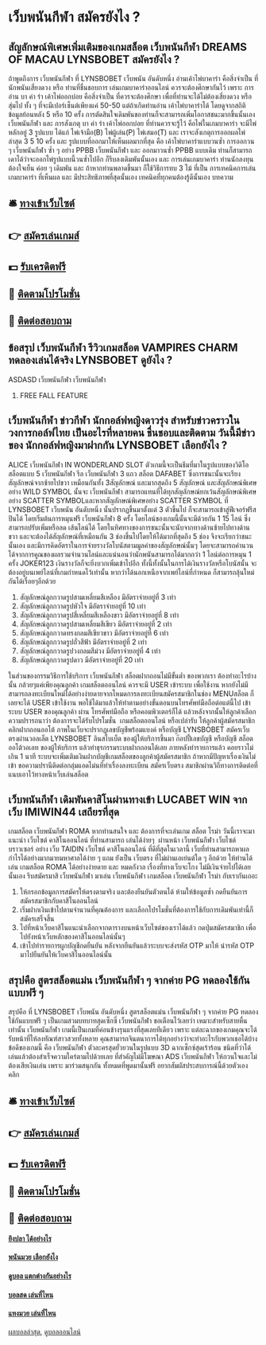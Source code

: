 # เว็บพนันกีฬา สมัครยังไง ?
## สัญลักษณ์พิเศษเพิ่มเติมของเกมสล็อต เว็บพนันกีฬา DREAMS OF MACAU LYNSBOBET สมัครยังไง ?
ถ้าพูดถึงการ เว็บพนันกีฬา ที่ LYNSBOBET เว็บพนัน อันดับหนึ่ง อ่านเค้าไพ่บาคาร่า คือสิ่งจำเป็น ที่นักพนันเสี่ยงดวง หรือ ท่านที่ชื่นชอบการ เล่นเกมบาคาร่าออนไลน์ ควรจะต้องศึกษากันไว้ เพราะ การอ่าน บา ค่า ร่า เค้าไพ่ออกบ่อย คือสิ่งจำเป็น ที่ควรจะต้องศึกษา เพื่อที่ท่านจะได้ไม่ต้องเสี่ยงดวง หรือ สุ่มไป ทั้ง ๆ ที่จะมีเปอร์เซ็นต์เพียงแค่ 50-50 แต่ถ้าเกิดท่านอ่าน เค้าไพ่บาคาร่าได้ โดยดูจากสถิติข้อมูลย้อนหลัง 5 หรือ 10 ครั้ง การตัดสินใจเดิมพันของท่านก็จะสามารถเพิ่มโอกาสชนะมากขึ้นนั้นเอง เว็บพนันกีฬา และ การสังเกตุ บา ค่า ร่า เค้าไพ่ออกบ่อย ที่ท่านควรจะรู้ไว้ คือไพ่ในเกมบาคาร่า จะมีไพ่หลักอยู่ 3 รูปแบบ ได้แก่ ไพ่เจ้ามือ(B) ไพ่ผู้เล่น(P) ไพ่เสมอ(T) และ เราจะสังเกตุการออกผลไพ่ล่าสุด 3 5 10 ครั้ง และ รูปแบบที่ออกมาให้เห็นผลมากที่สุด คือ เค้าไพ่บาคาร่าแบบวนซ้ำ การออกวน ๆ เว็บพนันกีฬา ซ้ำ ๆ อย่าง PPBB เว็บพนันกีฬา และ ออกมาวนซ้ำ PPBB แบบเดิม ท่านก็สามารถเดาได้ว่าจะออกไพ่รูปแบบนี้วนซ้ำไปอีก ก็รีบลงเดิมพันนั้นเอง และ การเล่นเกมบาคาร่า ท่านนักลงทุนต้องใจเย็น ค่อย ๆ เดิมพัน และ ถ้าหากท่านพลาดขึ้นมา ก็ใช้วิธีการทบ 3 ไม้ ที่เป็น การเทคนิคการเล่นเกมบาคาร่า ที่เห็นผล และ มีประสิทธิภาพที่สุดนั้นเอง เทคนิคที่ทุกคนต้องรู้ดีนั้นเอง
บทความ

## 🛎 [ทางเข้าเว็บไซต์](https://bit.ly/3SdLNi2)
## 👉 [สมัครเล่นเกมส์](https://bit.ly/3SdLNi2)
## 💵 [รับเครดิตฟรี](https://bit.ly/3dyRKHj)
## 👑 [ติดตามโปรโมชั่น](https://bit.ly/3dyRKHj)
## 📱 [ติดต่อสอบถาม](https://bit.ly/3dyRKHj)

## ข้อสรุป เว็บพนันกีฬา รีวิวเกมสล็อต VAMPIRES CHARM ทดลองเล่นได้จริง LYNSBOBET ดูยังไง ?
ASDASD เว็บพนันกีฬา เว็บพนันกีฬา
1. FREE FALL FEATURE

## เว็บพนันกีฬา ข่าวกีฬา นักกอล์ฟหญิงดาวรุ่ง สำหรับข่าวคราวใน วงการกอล์ฟไทย เป็นอะไรที่หลายคน ชื่นชอบและติดตาม วันนี้มีข่าวของ นักกอล์ฟหญิงมาฝากกัน LYNSBOBET เลือกยังไง ?
ALICE เว็บพนันกีฬา IN WONDERLAND SLOT ตัวเกมนี้จะเป็นธีมที่มาในรูปแบบของวิดิโอสล็อตแบบ 5 เว็บพนันกีฬา รีล เว็บพนันกีฬา 3 แถว สล็อต DAFABET ซึ่งการชนะนั้นจะเรียงสัญลักษณ์จากซ้ายไปขวา เหมือนกันทั้ง 3สัญลักษณ์ และมากสุดถึง 5 สัญลักษณ์ และสัญลักษณ์พิเศษอย่าง WILD SYMBOL นั้นจะ เว็บพนันกีฬา สามารถแทนที่ได้ทุกสัญลักษณ์ยกเว้นสัญลักษณ์พิเศษอย่าง SCATTER SYMBOLและหากสัญลักษณ์พิเศษอย่าง SCATTER SYMBOL ที่ LYNSBOBET เว็บพนัน อันดับหนึ่ง นั้นปรากฏขึ้นมาตั้งแต่ 3 ตัวขึ้นไป ก็จะสามารถเข้าสู่ฟีเจอร์ฟรีสปินได้ โดยเริ่มต้นการหมุนฟรี เว็บพนันกีฬา 8 ครั้ง
โดยไลน์ของเกมนี้นั้นจะมีด้วยกัน 1 15 ไลน์ ซึ่งสามารถปรับเพิ่มหรือลด เส้นไลน์ได้ โดยในทิศทางของการชนะนั้นจะนับจากทางด้านซ้ายไปทางด้านขวา และจะต้องได้สัญลักษณ์ที่เหมือนกัน 3 ช่องขึ้นไปโดยให้ได้มากที่สุดถึง 5 ช่อง จึงจะเรียกว่าชนะนั้นเอง และมีการคิดอัตราในการจ่ายรางวัลโบนัสตามมูลค่าของสัญลักษณ์นั้นๆ โดยจะสามารถคำนวนได้จากการคูณของผลรวมจำนวนไลน์และแน่นอนว่านักพนันสามารถได้มากกว่า 1 ไลน์ต่อการหมุน 1 ครั้ง JOKER123 เงินรางวัลก็จะยิ่งบวกเพิ่มเข้าไปอีก ทั้งนี้ทั้งนั้นในการได้เงินรางวัลหรือโบนัสนั้น จะต้องอยู่บนเพย์ไลน์ที่เกมกำหนดไว้เท่านั้น หากว่าได้นอกเหนือจากเพย์ไลน์ที่กำหนด ก็สามารถลุ้นใหม่กันได้เรื่อยๆอีกด้วย
1. สัญลักษณ์ลูกกวาดรูปสามเหลี่ยมสีเหลือง มีอัตราจ่ายอยู่ที่ 3 เท่า
2. สัญลักษณ์ลูกกวาดรูปหัวใจ มีอัตราจ่ายอยู่ที่ 10 เท่า
3. สัญลักษณ์ลูกกวาดรูปสี่เหลี่ยมสีเหลืองขาว มีอัตราจ่ายอยู่ที่ 8 เท่า
4. สัญลักษณ์ลูกกวาดรูปสามเหลี่ยมสีเขียว มีอัตราจ่ายอยู่ที่ 2 เท่า
5. สัญลักษณ์ลูกกวาดทรงกลมสีเขียวขาว มีอัตราจ่ายอยู่ที่ 6 เท่า
6. สัญลักษณ์ลูกกวาดรูปถั่วสีฟ้า มีอัตราจ่ายอยู่ที่ 2 เท่า
7. สัญลักษณ์ลูกกวาดรูปวงกลมสีม่วง มีอัตราจ่ายอยู่ที่ 4 เท่า
8. สัญลักษณ์ลูกกวาดรูปดาว มีอัตราจ่ายอยู่ที่ 20 เท่า

ในส่วนของกรรมวิธีการใช้บริการ เว็บพนันกีฬา สล็อตฝากถอนไม่มีขั้นต่ำ ของพวกเรา ต้องทำอะไรบ้างนั้น กล้วยๆแค่เพียงคุณลูกค้า เกมสล็อตออนไลน์ ควรจะมี USER เข้าระบบ เพื่อใช้งาน หากยังไม่มีสามารถลงทะเบียนใหม่ได้อย่างง่ายดายจากโหมดการลงทะเบียนสมัครสมาชิกในช่อง MENUสล็อต ก็เลยจะได้ USER เข้าใช้งาน พอใช้ได้มาแล้วให้ทำตามอย่างขั้นตอนบนโทรศัพท์มือถือต่อแต่นี้ไป เข้าระบบ USER ของคุณลูกค้า ผ่าน โทรศัพท์มือถือ หรือคอมพิวเตอร์ก็ได้ แล้วหลังจากนั้นให้ลูกค้าเลือกความปรารถนาว่า ต้องการจะได้รับโปรโมชั่น  เกมสล็อตออนไลน์ หรือเปล่ารับ ให้ลูกค้าผู้สมัครสมาชิก คลิกฝากถอนออโต้ ภาพในเว็บจะปรากฏเลขบัญชีพร้อมแบงค์ หรือบัญชี LYNSBOBET สมัครเว็บตรงผ่านวอลเล็ต LYNSBOBET ลินสโบเบ็ต ของผู้ให้บริการขึ้นมา ก๊อปปี้เลขบัญชี หรือบัญชี สล็อตออโต้วอเลท ของผู้ให้บริการ แล้วทำธุรกรรมระบบฝากถอนได้เลย ภายหลังทำรายการแล้ว คอยราวไม่เกิน 1 นาที ระบบจะเพิ่มเติมเงินฝากบัญชีเกมสล็อตของลูกค้าผู้สมัครสมาชิก ถ้าหากมีปัญหาเรื่องเงินไม่เข้า ขอความปรานีติดต่อกลุ่มแอดไม่นที่ทำเรื่องลงทะเบียน สมัครเว็บตรง สมาชิกผ่านวิถีทางการติดต่อที่แนบเอาไว้ทางหน้าเว็บเล่นสล็อต

## เว็บพนันกีฬา เดิมพันคาสิโนผ่านทางเข้า LUCABET WIN จากเว็บ IMIWIN44 เสถียรที่สุด
เกมสล็อต เว็บพนันกีฬา ROMA หากท่านสนใจ และ ต้องการที่จะเล่นเกม สล็อต โรม่า วันนี้เราจะมาแนะนำ เว็บไซต์ คาสิโนออนไลน์ ที่ท่านสามารถ เล่นได้ง่ายๆ  ผ่านหน้า เว็บพนันกีฬา เว็บไซต์ บราวเซอร์ อย่าง เว็บ TAIDIN เว็บไซต์ คาสิโนออนไลน์ ที่ดีที่สุดในเวลานี้ เว็บที่ท่านสามารถหาผลกำไรได้อย่างมากมายมหาศาลได้ง่าย ๆ แถม ยังเป็น เว็บตรง ที่ไม่ผ่านเอเย่นต์ใด ๆ อีกด้วย ให้ท่านได้เล่น เกมสล็อต ROMA ได้อย่างง่ายดาย และ หมดกังวล เรื่องที่ทางเว็บจะโกง ไม่มีเงินจ่ายไปได้เลยนั้นเอง รีบสมัครมาสิ เว็บพนันกีฬา มาเล่น เว็บพนันกีฬา เกมสล็อต เว็บพนันกีฬา โรม่า กับเรากันเถอะ
1. ให้กรอกข้อมูลการสมัครให้ตรงตามจริง และต้องยืนยันตัวตนได้ ห้ามให้ข้อมูลซ้ำ กดยืนยันการสมัครสมาชิกกับคาสิโนออนไลน์
2. เริ่มฝากเงินเข้าไปตามจำนวนที่คุณต้องการ และเลือกโปรโมชั่นที่ต้องการใช้กับการเดิมพันเท่านี้ก็ สมัครเสร็จสิ้น
3. ไปที่หน้าเว็บคาสิโนแนะนำเลือกจากตารางบนหน้าเว็บไซต์ของเราได้แล้ว กดปุ่มสมัครสมาชิก เพื่อไปยังหน้าเว็บหลักของคาสิโนออนไลน์นั้นๆ
4. เข้าไปทำรายการผูกบัญชีกดยืนยัน หลังจากยืนยันแล้วระบบจะส่งรหัส OTP มาให้ นำรหัส OTP มาไปยืนยันให้เว็บคาสิโนออนไลน์นั้น

## สรุปคือ สูตรสล็อตแม่น เว็บพนันกีฬา ๆ จากค่าย PG ทดลองใช้กันแบบฟรี ๆ
สรุปคือ ที่ LYNSBOBET เว็บพนัน อันดับหนึ่ง สูตรสล็อตแม่น เว็บพนันกีฬา ๆ จากค่าย PG ทดลองใช้กันแบบฟรี ๆ เป็นเกมสวมบทบาทสุดเซ็กซี่ เว็บพนันกีฬา ขอเตือนไว้เลยว่า เหมาะสำหรับสายหื่นเท่านั้น เว็บพนันกีฬา เกมนี้เป็นเกมที่ค่อนข้างรุนแรงที่สุดเลยทีเดียว เพราะ แต่ละฉากของเกมคุณจะได้รับหน้าที่ให้ลงทัณฑ์สาวสวยทั้งหลาย คุณสามารถจินตนาการได้ทุกอย่างว่าจะทำอะไรกับพวกเธอได้บ้าง ข้อดีของเกมนี้ คือ เว็บพนันกีฬา ตัวละครสุดยั่วยวนในรูปแบบ 3D ฉากเซ็กซ์สุดเร้าร้อน ชนิดที่ว่าได้เล่นแล้วต้องสำเร็จความใคร่ตามไปด้วยเลย ที่สำคัญไม่มีโฆษณา ADS เว็บพนันกีฬา ให้กวนใจและไม่ต้องเสียเงินเล่น เพราะ มาร่วมสนุกกัน ทั้งหมดที่พูดมานั้นฟรี อยากสัมผัสประสบการณ์นี้ด้วยตัวเองคลิก

## 🛎 [ทางเข้าเว็บไซต์](https://bit.ly/3SdLNi2)
## 👉 [สมัครเล่นเกมส์](https://bit.ly/3SdLNi2)
## 💵 [รับเครดิตฟรี](https://bit.ly/3dyRKHj)
## 👑 [ติดตามโปรโมชั่น](https://bit.ly/3dyRKHj)
## 📱 [ติดต่อสอบถาม](https://bit.ly/3dyRKHj)

#### [ยิงปลา ได้อย่างไร](https://atom.io/themes/ยิงปลา%20ได้อย่างไร)
#### [พนันมวย เลือกยังไง](https://atom.io/themes/พนันมวย%20เลือกยังไง)
#### [ดูบอล แตกต่างกันอย่างไร](https://atom.io/themes/ดูบอล%20แตกต่างกันอย่างไร)
#### [บอลสด เล่นที่ไหน](https://atom.io/themes/บอลสด%20เล่นที่ไหน)
#### [แทงมวย เล่นที่ไหน](https://atom.io/themes/แทงมวย%20เล่นที่ไหน)

[ผลบอลล่าสุด](https://siamsport.tv "ผลบอลล่าสุด"), [ดูบอลออนไลน์](https://siamsport.tv/ดูบอลสด "ดูบอลออนไลน์")